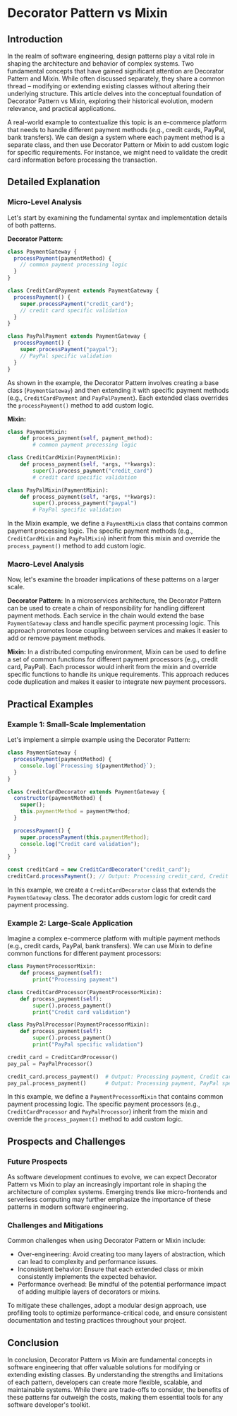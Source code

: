 # Decorator Pattern vs Mixin
## Introduction

In the realm of software engineering, design patterns play a vital role in shaping the architecture and behavior of complex systems. Two fundamental concepts that have gained significant attention are Decorator Pattern and Mixin. While often discussed separately, they share a common thread – modifying or extending existing classes without altering their underlying structure. This article delves into the conceptual foundation of Decorator Pattern vs Mixin, exploring their historical evolution, modern relevance, and practical applications.

A real-world example to contextualize this topic is an e-commerce platform that needs to handle different payment methods (e.g., credit cards, PayPal, bank transfers). We can design a system where each payment method is a separate class, and then use Decorator Pattern or Mixin to add custom logic for specific requirements. For instance, we might need to validate the credit card information before processing the transaction.

## Detailed Explanation

### Micro-Level Analysis

Let's start by examining the fundamental syntax and implementation details of both patterns.

**Decorator Pattern:**
```javascript
class PaymentGateway {
  processPayment(paymentMethod) {
    // common payment processing logic
  }
}

class CreditCardPayment extends PaymentGateway {
  processPayment() {
    super.processPayment("credit_card");
    // credit card specific validation
  }
}

class PayPalPayment extends PaymentGateway {
  processPayment() {
    super.processPayment("paypal");
    // PayPal specific validation
  }
}
```
As shown in the example, the Decorator Pattern involves creating a base class (`PaymentGateway`) and then extending it with specific payment methods (e.g., `CreditCardPayment` and `PayPalPayment`). Each extended class overrides the `processPayment()` method to add custom logic.

**Mixin:**
```python
class PaymentMixin:
    def process_payment(self, payment_method):
        # common payment processing logic

class CreditCardMixin(PaymentMixin):
    def process_payment(self, *args, **kwargs):
        super().process_payment("credit_card")
        # credit card specific validation

class PayPalMixin(PaymentMixin):
    def process_payment(self, *args, **kwargs):
        super().process_payment("paypal")
        # PayPal specific validation
```
In the Mixin example, we define a `PaymentMixin` class that contains common payment processing logic. The specific payment methods (e.g., `CreditCardMixin` and `PayPalMixin`) inherit from this mixin and override the `process_payment()` method to add custom logic.

### Macro-Level Analysis

Now, let's examine the broader implications of these patterns on a larger scale.

**Decorator Pattern:**
In a microservices architecture, the Decorator Pattern can be used to create a chain of responsibility for handling different payment methods. Each service in the chain would extend the base `PaymentGateway` class and handle specific payment processing logic. This approach promotes loose coupling between services and makes it easier to add or remove payment methods.

**Mixin:**
In a distributed computing environment, Mixin can be used to define a set of common functions for different payment processors (e.g., credit card, PayPal). Each processor would inherit from the mixin and override specific functions to handle its unique requirements. This approach reduces code duplication and makes it easier to integrate new payment processors.

## Practical Examples

### Example 1: Small-Scale Implementation

Let's implement a simple example using the Decorator Pattern:
```javascript
class PaymentGateway {
  processPayment(paymentMethod) {
    console.log(`Processing ${paymentMethod}`);
  }
}

class CreditCardDecorator extends PaymentGateway {
  constructor(paymentMethod) {
    super();
    this.paymentMethod = paymentMethod;
  }

  processPayment() {
    super.processPayment(this.paymentMethod);
    console.log("Credit card validation");
  }
}

const creditCard = new CreditCardDecorator("credit_card");
creditCard.processPayment(); // Output: Processing credit_card, Credit card validation
```
In this example, we create a `CreditCardDecorator` class that extends the `PaymentGateway` class. The decorator adds custom logic for credit card payment processing.

### Example 2: Large-Scale Application

Imagine a complex e-commerce platform with multiple payment methods (e.g., credit cards, PayPal, bank transfers). We can use Mixin to define common functions for different payment processors:
```python
class PaymentProcessorMixin:
    def process_payment(self):
        print("Processing payment")

class CreditCardProcessor(PaymentProcessorMixin):
    def process_payment(self):
        super().process_payment()
        print("Credit card validation")

class PayPalProcessor(PaymentProcessorMixin):
    def process_payment(self):
        super().process_payment()
        print("PayPal specific validation")

credit_card = CreditCardProcessor()
pay_pal = PayPalProcessor()

credit_card.process_payment()  # Output: Processing payment, Credit card validation
pay_pal.process_payment()      # Output: Processing payment, PayPal specific validation
```
In this example, we define a `PaymentProcessorMixin` that contains common payment processing logic. The specific payment processors (e.g., `CreditCardProcessor` and `PayPalProcessor`) inherit from the mixin and override the `process_payment()` method to add custom logic.

## Prospects and Challenges

### Future Prospects

As software development continues to evolve, we can expect Decorator Pattern vs Mixin to play an increasingly important role in shaping the architecture of complex systems. Emerging trends like micro-frontends and serverless computing may further emphasize the importance of these patterns in modern software engineering.

### Challenges and Mitigations

Common challenges when using Decorator Pattern or Mixin include:

* Over-engineering: Avoid creating too many layers of abstraction, which can lead to complexity and performance issues.
* Inconsistent behavior: Ensure that each extended class or mixin consistently implements the expected behavior.
* Performance overhead: Be mindful of the potential performance impact of adding multiple layers of decorators or mixins.

To mitigate these challenges, adopt a modular design approach, use profiling tools to optimize performance-critical code, and ensure consistent documentation and testing practices throughout your project.

## Conclusion

In conclusion, Decorator Pattern vs Mixin are fundamental concepts in software engineering that offer valuable solutions for modifying or extending existing classes. By understanding the strengths and limitations of each pattern, developers can create more flexible, scalable, and maintainable systems. While there are trade-offs to consider, the benefits of these patterns far outweigh the costs, making them essential tools for any software developer's toolkit.